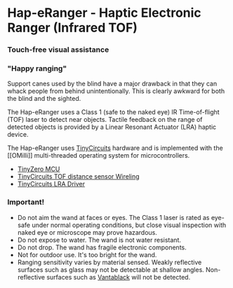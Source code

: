 # Hap-eRanger - Haptic Electronic Ranger (Infrared TOF)
### Touch-free visual assistance
### "Happy ranging"
Support canes used by the blind have a major drawback in that
they can whack people from behind unintentionally.  This is clearly
awkward for both the blind and the sighted.

The Hap-eRanger uses a Class 1 (safe to the naked eye) 
IR Time-of-flight (TOF) laser to detect near objects.
Tactile feedback on the range of detected objects is provided by
a Linear Resonant Actuator (LRA) haptic device.

The Hap-eRanger uses [TinyCircuits](https://tinycircuits.com) hardware
and is implemented with the [[OMilli]] multi-threaded operating system
for microcontrollers.

* [TinyZero MCU](https://tinycircuits.com/products/tinyzero-processor)
* [TinyCircuits TOF distance sensor Wireling](https://tinycircuits.com/products/tof-distance-sensor-wireling-vl53l0x)
* [TinyCircuits LRA Driver](https://tinycircuits.com/products/lra-wireling-drv2605)

### Important!

* Do not aim the wand at faces or eyes. The Class 1 laser is rated as eye-safe 
  under normal operating conditions, but close visual inspection with naked eye
  or microscope may prove hazardous.
* Do not expose to water. The wand is not water resistant.
* Do not drop. The wand has fragile electronic components.
* Not for outdoor use. It's too bright for the wand.
* Ranging sensitivity varies by material sensed. Weakly reflective surfaces
  such as glass may not be detectable at shallow angles.
  Non-reflective surfaces such as 
  [Vantablack](https://en.wikipedia.org/wiki/Vantablack) will not be 
  detected.
